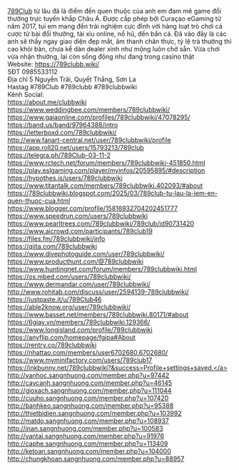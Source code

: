 <a href="https://789clubb.wiki/">789Club</a> từ lâu đã là điểm đến quen thuộc của anh em đam mê game đổi thưởng trực tuyến khắp Châu Á. Được cấp phép bởi Curaçao eGaming từ năm 2017, tụi em mang đến trải nghiệm cực đỉnh với hàng loạt trò chơi cá cược từ bài đổi thưởng, tài xỉu online, nổ hũ, đến bắn cá. Đã vào đây là các anh sẽ thấy ngay giao diện đẹp mắt, âm thanh chân thực, tỷ lệ trả thưởng thì cao khỏi bàn, chưa kể dàn dealer xinh như mộng luôn chờ sẵn. Vừa chơi vừa nhận thưởng, lại còn sống động như đang trong casino thật<br>
Website: <a href="https://789clubb.wiki/">https://789clubb.wiki/</a><br>
SĐT 0985533112<br>
Địa chỉ 5 Nguyễn Trãi, Quyết Thắng, Sơn La<br>
Hastag #789Club #789clubb #789clubbwiki<br>
Kênh Social:<br>
<a href="https://about.me/clubbwiki">https://about.me/clubbwiki</a><br>
<a href="https://www.weddingbee.com/members/789clubbwiki/">https://www.weddingbee.com/members/789clubbwiki/</a><br>
<a href="https://www.gaiaonline.com/profiles/789clubbwiki/47078295/">https://www.gaiaonline.com/profiles/789clubbwiki/47078295/</a><br>
<a href="https://band.us/band/97964388/intro">https://band.us/band/97964388/intro</a><br>
<a href="https://letterboxd.com/789clubbwiki/">https://letterboxd.com/789clubbwiki/</a><br>
<a href="http://www.fanart-central.net/user/789clubbwiki/profile">http://www.fanart-central.net/user/789clubbwiki/profile</a><br>
<a href="https://app.roll20.net/users/15793213/789club">https://app.roll20.net/users/15793213/789club</a><br>
<a href="https://telegra.ph/789Club-03-11-2">https://telegra.ph/789Club-03-11-2</a><br>
<a href="https://www.rctech.net/forum/members/789clubbwiki-451850.html">https://www.rctech.net/forum/members/789clubbwiki-451850.html</a><br>
<a href="https://play.eslgaming.com/player/myinfos/20595895/#description">https://play.eslgaming.com/player/myinfos/20595895/#description</a><br>
<a href="https://hypothes.is/users/789clubbwiki">https://hypothes.is/users/789clubbwiki</a><br>
<a href="https://www.titantalk.com/members/789clubbwiki.402093/#about">https://www.titantalk.com/members/789clubbwiki.402093/#about</a><br>
<a href="https://789clubbwiki.blogspot.com/2025/03/789club-tu-lau-la-iem-en-quen-thuoc-cua.html">https://789clubbwiki.blogspot.com/2025/03/789club-tu-lau-la-iem-en-quen-thuoc-cua.html</a><br>
<a href="https://www.blogger.com/profile/15816932704202451777">https://www.blogger.com/profile/15816932704202451777</a><br>
<a href="https://www.speedrun.com/users/789clubbwiki">https://www.speedrun.com/users/789clubbwiki</a><br>
<a href="https://www.pearltrees.com/789clubbwiki/789club/id90731420">https://www.pearltrees.com/789clubbwiki/789club/id90731420</a><br>
<a href="https://www.aicrowd.com/participants/789club19">https://www.aicrowd.com/participants/789club19</a><br>
<a href="https://files.fm/789clubbwiki/info">https://files.fm/789clubbwiki/info</a><br>
<a href="https://qiita.com/789clubbwiki">https://qiita.com/789clubbwiki</a><br>
<a href="https://www.divephotoguide.com/user/789clubbwiki/">https://www.divephotoguide.com/user/789clubbwiki/</a><br>
<a href="https://www.producthunt.com/@789clubbwiki">https://www.producthunt.com/@789clubbwiki</a><br>
<a href="https://www.huntingnet.com/forum/members/789clubbwiki.html">https://www.huntingnet.com/forum/members/789clubbwiki.html</a><br>
<a href="https://os.mbed.com/users/789clubbwiki/">https://os.mbed.com/users/789clubbwiki/</a><br>
<a href="https://www.dermandar.com/user/789clubbwiki/">https://www.dermandar.com/user/789clubbwiki/</a><br>
<a href="http://www.rohitab.com/discuss/user/2594139-789clubbwiki/">http://www.rohitab.com/discuss/user/2594139-789clubbwiki/</a><br>
<a href="https://justpaste.it/u/789Club46">https://justpaste.it/u/789Club46</a><br>
<a href="https://able2know.org/user/789clubbwiki/">https://able2know.org/user/789clubbwiki/</a><br>
<a href="https://www.basset.net/members/789clubbwiki.80171/#about">https://www.basset.net/members/789clubbwiki.80171/#about</a><br>
<a href="https://6giay.vn/members/789clubbwiki.129366/">https://6giay.vn/members/789clubbwiki.129366/</a><br>
<a href="https://www.longisland.com/profile/789clubbwiki">https://www.longisland.com/profile/789clubbwiki</a><br>
<a href="https://anyflip.com/homepage/fgjpa#About">https://anyflip.com/homepage/fgjpa#About</a><br>
<a href="https://rentry.co/789clubbwiki">https://rentry.co/789clubbwiki</a><br>
<a href="https://nhattao.com/members/user6702680.6702680/">https://nhattao.com/members/user6702680.6702680/</a><br>
<a href="https://www.myminifactory.com/users/789club17">https://www.myminifactory.com/users/789club17</a><br>
<a href="https://inkbunny.net/789clubbwiki?&success=Profile+settings+saved.">https://inkbunny.net/789clubbwiki?&success=Profile+settings+saved.</a><br>
<a href="http://vanhoc.sangnhuong.com/member.php?u=97442">http://vanhoc.sangnhuong.com/member.php?u=97442</a><br>
<a href="http://caycanh.sangnhuong.com/member.php?u=46145">http://caycanh.sangnhuong.com/member.php?u=46145</a><br>
<a href="http://gioxach.sangnhuong.com/member.php?u=111044">http://gioxach.sangnhuong.com/member.php?u=111044</a><br>
<a href="http://cuuho.sangnhuong.com/member.php?u=107420">http://cuuho.sangnhuong.com/member.php?u=107420</a><br>
<a href="http://banhkeo.sangnhuong.com/member.php?u=95388">http://banhkeo.sangnhuong.com/member.php?u=95388</a><br>
<a href="http://thietbidien.sangnhuong.com/member.php?u=103992">http://thietbidien.sangnhuong.com/member.php?u=103992</a><br>
<a href="http://matdo.sangnhuong.com/member.php?u=108937">http://matdo.sangnhuong.com/member.php?u=108937</a><br>
<a href="http://inan.sangnhuong.com/member.php?u=100583">http://inan.sangnhuong.com/member.php?u=100583</a><br>
<a href="http://vantai.sangnhuong.com/member.php?u=91976">http://vantai.sangnhuong.com/member.php?u=91976</a><br>
<a href="http://caphe.sangnhuong.com/member.php?u=113409">http://caphe.sangnhuong.com/member.php?u=113409</a><br>
<a href="http://ketoan.sangnhuong.com/member.php?u=104000">http://ketoan.sangnhuong.com/member.php?u=104000</a><br>
<a href="http://chungkhoan.sangnhuong.com/member.php?u=88957">http://chungkhoan.sangnhuong.com/member.php?u=88957</a>
